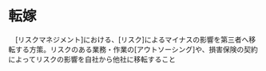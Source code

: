 # 転嫁
　[リスクマネジメント]における、[リスク]によるマイナスの影響を第三者へ移転する方策。リスクのある業務・作業の[アウトソーシング]や、損害保険の契約によってリスクの影響を自社から他社に移転すること
